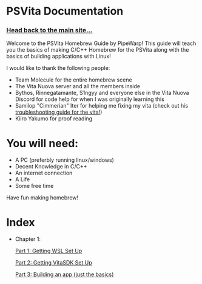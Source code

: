 # PSVita Documentation


### [Head back to the main site...](https://pipewarp.co.uk)



Welcome to the PSVita Homebrew Guide by PipeWarp! This guide will teach you the basics of making C/C++ Homebrew for the PSVita along with the basics of building applications with Linux!


I would like to thank the following people:
- Team Molecule for the entire homebrew scene
- The Vita Nuova server and all the members inside
- Bythos, Rinnegatamante, S1ngyy and everyone else in the Vita Nuova Discord for code help for when I was originally learning this
- Samilop "Cimmerian" Iter for helping me fixing my vita (check out his [troubleshooting guide for the vita!](https://samilops2.gitbook.io/vita-troubleshooting-guide/))
- Kiiro Yakumo for proof reading


# You will need:
* A PC (preferbly running linux/windows)
* Decent Knowledge in C/C++
* An internet connection
* A Life
* Some free time

Have fun making homebrew!
# Index
* Chapter 1:


  [Part 1: Getting WSL Set Up](https://docs.pipewarp.co.uk/vita-docs/chapter-1/part-1/)
  
  
  [Part 2: Getting VitaSDK Set Up](https://docs.pipewarp.co.uk/vita-docs/chapter-1/part-2/)
  
  
  [Part 3: Building an app (just the basics)](https://docs.pipewarp.co.uk/vita-docs/chapter-1/part-3/)